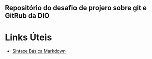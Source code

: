 ## Repositório do desafio de projero sobre git e GitRub da DIO

# Links Úteis
- [Sintaxe Básica Markdown](https://www.markdownguide.org/basic-sytax/)

